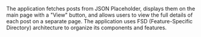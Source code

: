 The application fetches posts from JSON Placeholder, displays them on the main page with a "View" button, and allows users to view the full details of each post on a separate page. The application uses FSD (Feature-Specific Directory) architecture to organize its components and features.